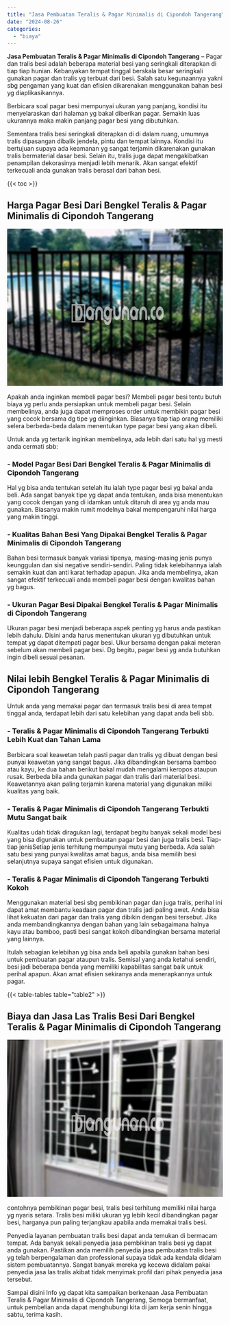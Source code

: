 ```yaml
---
title: "Jasa Pembuatan Teralis & Pagar Minimalis di Cipondoh Tangerang"
date: "2024-08-26"
categories: 
  - "biaya"
---
```


**Jasa Pembuatan Teralis & Pagar Minimalis di Cipondoh Tangerang** – Pagar dan tralis besi adalah beberapa material besi yang seringkali diterapkan di tiap tiap hunian. Kebanyakan tempat tinggal berskala besar seringkali gunakan pagar dan tralis yg terbuat dari besi. Salah satu kegunaannya yakni sbg pengaman yang kuat dan efisien dikarenakan menggunakan bahan besi yg diaplikasikannya.

Berbicara soal pagar besi mempunyai ukuran yang panjang, kondisi itu menyelaraskan dari halaman yg bakal diberikan pagar. Semakin luas ukurannya maka makin panjang pagar besi yang dibutuhkan.

Sementara tralis besi seringkali diterapkan di di dalam ruang, umumnya tralis dipasangan dibalik jendela, pintu dan tempat lainnya. Kondisi itu bertujuan supaya ada keamanan yg sangat terjamin dikarenakan gunakan tralis bermaterial dasar besi. Selain itu, tralis juga dapat mengakibatkan penampilan dekorasinya menjadi lebih menarik. Akan sangat efektif terkecuali anda gunakan tralis berasal dari bahan besi.

{{< toc >}}

## Harga Pagar Besi Dari Bengkel Teralis & Pagar Minimalis di Cipondoh Tangerang

![Jasa Pembuatan Teralis & Pagar Minimalis di Cipondoh Tangerang](/images/pagar-minimalis-murah-04.png)

Apakah anda inginkan membeli pagar besi? Membeli pagar besi tentu butuh biaya yg perlu anda persiapkan untuk membeli pagar besi. Selain membelinya, anda juga dapat memproses order untuk membikin pagar besi yang cocok bersama dg tipe yg diinginkan. Biasanya tiap tiap orang memiliki selera berbeda-beda dalam menentukan type pagar besi yang akan dibeli.

Untuk anda yg tertarik inginkan membelinya, ada lebih dari satu hal yg mesti anda cermati sbb:
### \- Model Pagar Besi Dari Bengkel Teralis & Pagar Minimalis di Cipondoh Tangerang

Hal yg bisa anda tentukan setelah itu ialah type pagar besi yg bakal anda beli. Ada sangat banyak tipe yg dapat anda tentukan, anda bisa menentukan yang cocok dengan yang di idamkan untuk ditaruh di area yg anda mau gunakan. Biasanya makin rumit modelnya bakal mempengaruhi nilai harga yang makin tinggi.

### \- Kualitas Bahan Besi Yang Dipakai Bengkel Teralis & Pagar Minimalis di Cipondoh Tangerang

Bahan besi termasuk banyak variasi tipenya, masing-masing jenis punya keunggulan dan sisi negative sendiri-sendiri. Paling tidak kelebihannya ialah semakin kuat dan anti karat terhadap apapun. Jika anda membelinya, akan sangat efektif terkecuali anda membeli pagar besi dengan kwalitas bahan yg bagus.

### \- Ukuran Pagar Besi Dipakai Bengkel Teralis & Pagar Minimalis di Cipondoh Tangerang

Ukuran pagar besi menjadi beberapa aspek penting yg harus anda pastikan lebih dahulu. Disini anda harus menentukan ukuran yg dibutuhkan untuk tempat yg dapat ditempati pagar besi. Ukur bersama dengan pakai meteran sebelum akan membeli pagar besi. Dg begitu, pagar besi yg anda butuhkan ingin dibeli sesuai pesanan.

## Nilai lebih Bengkel Teralis & Pagar Minimalis di Cipondoh Tangerang

Untuk anda yang memakai pagar dan termasuk tralis besi di area tempat tinggal anda, terdapat lebih dari satu kelebihan yang dapat anda beli sbb.

### \- Teralis & Pagar Minimalis di Cipondoh Tangerang Terbukti Lebih Kuat dan Tahan Lama

Berbicara soal keawetan telah pasti pagar dan tralis yg dibuat dengan besi punyai keawetan yang sangat bagus. Jika dibandingkan bersama bamboo atau kayu, ke dua bahan berikut bakal mudah mengalami keropos ataupun rusak. Berbeda bila anda gunakan pagar dan tralis dari material besi. Keawetannya akan paling terjamin karena material yang digunakan miliki kualitas yang baik.

### \- Teralis & Pagar Minimalis di Cipondoh Tangerang Terbukti Mutu Sangat baik

Kualitas udah tidak diragukan lagi, terdapat begitu banyak sekali model besi yang bisa digunakan untuk pembuatan pagar besi dan juga tralis besi. Tiap-tiap jenisSetiap jenis terhitung mempunyai mutu yang berbeda. Ada salah satu besi yang punyai kwalitas amat bagus, anda bisa memilih besi selanjutnya supaya sangat efisien untuk digunakan.

### \- Teralis & Pagar Minimalis di Cipondoh Tangerang Terbukti Kokoh

Menggunakan material besi sbg pembikinan pagar dan juga tralis, perihal ini dapat amat membantu keadaan pagar dan tralis jadi paling awet. Anda bisa lihat kekuatan dari pagar dan tralis yang dibikin dengan besi tersebut. Jika anda membandingkannya dengan bahan yang lain sebagaimana halnya kayu atau bamboo, pasti besi sangat kokoh dibandingkan bersama material yang lainnya.

Itulah sebagian kelebihan yg bisa anda beli apabila gunakan bahan besi untuk pembuatan pagar ataupun tralis. Semisal yang anda ketahui sendiri, besi jadi beberapa benda yang memiliki kapabilitas sangat baik untuk perihal apapun. Akan amat efisien sekiranya anda menerapkannya untuk pagar.

{{< table-tables table="table2" >}}

## Biaya dan Jasa Las Tralis Besi Dari Bengkel Teralis & Pagar Minimalis di Cipondoh Tangerang

![Jasa Pembuatan Teralis & Pagar Minimalis di Cipondoh Tangerang](/images/teralis-minimalis-murah-21.png)

contohnya pembikinan pagar besi, tralis besi terhitung memiliki nilai harga yg nyaris setara. Tralis besi miliki ukuran yg lebih kecil dibandingkan pagar besi, harganya pun paling terjangkau apabila anda memakai tralis besi.

Penyedia layanan pembuatan tralis besi dapat anda temukan di bermacam tempat. Ada banyak sekali penyedia jasa pembikinan tralis besi yg dapat anda gunakan. Pastikan anda memilih penyedia jasa pembuatan tralis besi yg telah berpengalaman dan professional supaya tidak ada kendala didalam sistem pembuatannya. Sangat banyak mereka yg kecewa didalam pakai penyedia jasa las tralis akibat tidak menyimak profil dari pihak penyedia jasa tersebut.

Sampai disini Info yg dapat kita sampaikan berkenaan Jasa Pembuatan Teralis & Pagar Minimalis di Cipondoh Tangerang, Semoga bermanfaat, untuk pembelian anda dapat menghubungi kita di jam kerja senin hingga sabtu, terima kasih.
